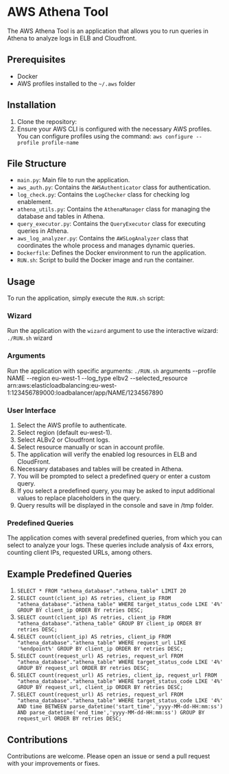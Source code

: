 # AWS Athena Tool
The AWS Athena Tool is an application that allows you to run queries in Athena to analyze logs in ELB and Cloudfront.

## Prerequisites
- Docker
- AWS profiles installed to the `~/.aws` folder

## Installation
1. Clone the repository:
2. Ensure your AWS CLI is configured with the necessary AWS profiles. You can configure profiles using the command:
`aws configure --profile profile-name`

## File Structure
-  `main.py`: Main file to run the application.
-  `aws_auth.py`: Contains the `AWSAuthenticator` class for authentication.
-  `log_check.py`: Contains the `LogChecker` class for checking log enablement.
-  `athena_utils.py`: Contains the `AthenaManager` class for managing the database and tables in Athena.
-  `query_executor.py`: Contains the `QueryExecutor` class for executing queries in Athena.
-  `aws_log_analyzer.py`: Contains the `AWSLogAnalyzer` class that coordinates the whole process and manages dynamic queries.
-  `Dockerfile`: Defines the Docker environment to run the application.
-  `RUN.sh`: Script to build the Docker image and run the container.

## Usage
To run the application, simply execute the `RUN.sh` script:

### Wizard
Run the application with the `wizard` argument to use the interactive wizard:
`./RUN.sh` wizard

### Arguments
Run the application with specific arguments:
`./RUN.sh` arguments --profile NAME --region eu-west-1 --log_type elbv2 --selected_resource arn:aws:elasticloadbalancing:eu-west-1:123456789000:loadbalancer/app/NAME/1234567890

### User Interface
1. Select the AWS profile to authenticate.
2. Select region (default eu-west-1).
3. Select ALBv2 or Cloudfront logs.
4. Select resource manually or scan in account profile.
5. The application will verify the enabled log resources in ELB and CloudFront.
6. Necessary databases and tables will be created in Athena.
7. You will be prompted to select a predefined query or enter a custom query.
8. If you select a predefined query, you may be asked to input additional values to replace placeholders in the query.
9. Query results will be displayed in the console and save in /tmp folder.

### Predefined Queries
The application comes with several predefined queries, from which you can select to analyze your logs. These queries include analysis of 4xx errors, counting client IPs, requested URLs, among others.
  
## Example Predefined Queries
1.  `SELECT * FROM "athena_database"."athena_table" LIMIT 20`
2.  `SELECT count(client_ip) AS retries, client_ip FROM "athena_database"."athena_table" WHERE target_status_code LIKE '4%' GROUP BY client_ip ORDER BY retries DESC;`
3.  `SELECT count(client_ip) AS retries, client_ip FROM "athena_database"."athena_table" GROUP BY client_ip ORDER BY retries DESC;`
4.  `SELECT count(client_ip) AS retries, client_ip FROM "athena_database"."athena_table" WHERE request_url LIKE '%endpoint%' GROUP BY client_ip ORDER BY retries DESC;`
5.  `SELECT count(request_url) AS retries, request_url FROM "athena_database"."athena_table" WHERE target_status_code LIKE '4%' GROUP BY request_url ORDER BY retries DESC;`
6.  `SELECT count(request_url) AS retries, client_ip, request_url FROM "athena_database"."athena_table" WHERE target_status_code LIKE '4%' GROUP BY request_url, client_ip ORDER BY retries DESC;`
7.  `SELECT count(request_url) AS retries, request_url FROM "athena_database"."athena_table" WHERE target_status_code LIKE '4%' AND time BETWEEN parse_datetime('start_time','yyyy-MM-dd-HH:mm:ss') AND parse_datetime('end_time','yyyy-MM-dd-HH:mm:ss') GROUP BY request_url ORDER BY retries DESC;`

## Contributions
Contributions are welcome. Please open an issue or send a pull request with your improvements or fixes.